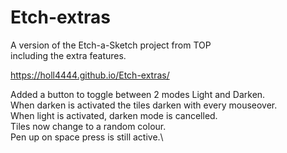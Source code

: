 # Etch-extras

A version of the Etch-a-Sketch project from TOP\
including the extra features.

https://holl4444.github.io/Etch-extras/

Added a button to toggle between 2 modes Light and Darken.\
When darken is activated the tiles darken with every mouseover.\
When light is activated, darken mode is cancelled.\
Tiles now change to a random colour.\
Pen up on space press is still active.\
